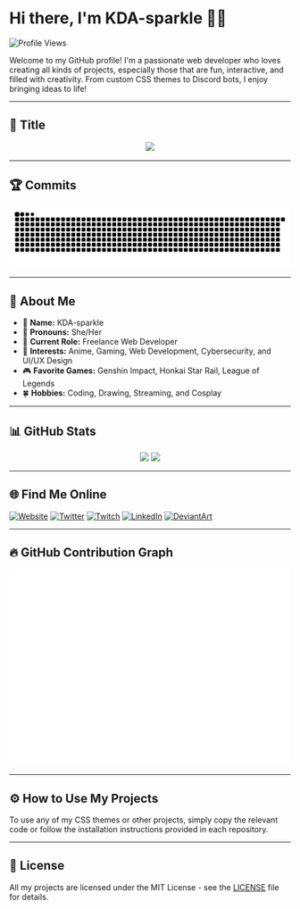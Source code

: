 # Hi there, I'm KDA-sparkle 👋✨

![Profile Views](https://komarev.com/ghpvc/?username=KDA-sparkle&color=ff69b4&style=plastic)

Welcome to my GitHub profile! I'm a passionate web developer who loves creating all kinds of projects, especially those that are fun, interactive, and filled with creativity. From custom CSS themes to Discord bots, I enjoy bringing ideas to life!

---

## 🎀 **Title**
<p align="center">
    <img src="https://readme-typing-svg.herokuapp.com?color=FF69B4&center=true&vCenter=true&multiline=true&height=50&lines=✨+Welcome+to+my+GitHub!+✨;💖+Full-Stack+Developer+💖;🎮+Gaming+%7C+Cybersecurity+%7C+UI%2FUX+💡" />


</p>


---

## 🏆 **Commits**
![GitHub Snake](https://raw.githubusercontent.com/KDA-sparkle/KDA-sparkle/output/github-contribution-grid-snake.svg)

---

## 🚀 About Me
- 🎀 **Name:** KDA-sparkle
- 🌸 **Pronouns:** She/Her
- 💼 **Current Role:** Freelance Web Developer
- 💖 **Interests:** Anime, Gaming, Web Development, Cybersecurity, and UI/UX Design
- 🎮 **Favorite Games:** Genshin Impact, Honkai Star Rail, League of Legends
- 🍀 **Hobbies:** Coding, Drawing, Streaming, and Cosplay

---

## 📊 **GitHub Stats**
<p align="center">
    <img src="https://github-readme-stats.vercel.app/api?username=KDA-sparkle&show_icons=true&theme=tokyonight" height="165">
    <img src="https://streak-stats.demolab.com?user=KDA-sparkle&theme=tokyonight" height="165">
</p>

---

## 🌐 **Find Me Online**
[![Website](https://img.shields.io/badge/🌐%20Website-KDA--sparkle.dev-ff69b4?style=flat-square)](https://yourwebsite.com)
[![Twitter](https://img.shields.io/badge/Twitter-%40KDA__sparkle-1DA1F2?style=flat-square)](https://twitter.com/KDA_sparkle)
[![Twitch](https://img.shields.io/badge/Twitch-KDA__sparkle-6441a5?style=flat-square)](https://twitch.tv/kda_delta)
[![LinkedIn](https://img.shields.io/badge/LinkedIn-KDA--sparkle-0077b5?style=flat-square)](https://linkedin.com/in/KDA-sparkle)
[![DeviantArt](https://img.shields.io/badge/DeviantArt-KDA--sparkle-05CC47?style=flat-square)](https://deviantart.com/KDA-sparkle)

---

## 🔥 **GitHub Contribution Graph**
![Metrics](https://github.com/KDA-sparkle/KDA-sparkle/blob/main/github-metrics.svg)

---

## ⚙️ **How to Use My Projects**
To use any of my CSS themes or other projects, simply copy the relevant code or follow the installation instructions provided in each repository.

---

## 📄 **License**
All my projects are licensed under the MIT License - see the [LICENSE](https://github.com/KDA-sparkle/css.astolfo.fedi.agency/blob/main/LICENSE) file for details.
